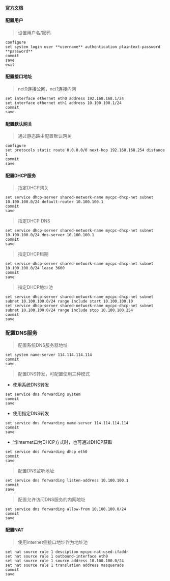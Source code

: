 #### [官方文档](https://docs.vyos.io/en/equuleus/)

#### 配置用户
> 设置用户名/密码
```
configure
set system login user **username** authentication plaintext-password **password**
commit
save
exit
```
#### 配置接口地址
> net0连接公网，net1连接内网
```
set interface ethernet eth0 address 192.168.168.1/24
set interface ethernet eth1 address 10.100.100.1/24
commit
save
```
#### 配置默认网关
> 通过静态路由配置默认网关
```
configure
set protocols static route 0.0.0.0/0 next-hop 192.168.168.254 distance 1
commit
save
```
#### 配置DHCP服务
> 指定DHCP网关
```
set service dhcp-server shared-network-name mycpc-dhcp-net subnet 10.100.100.0/24 default-router 10.100.100.1
commit
save
```
> 指定DHCP DNS
```
set service dhcp-server shared-network-name mycpc-dhcp-net subnet 10.100.100.0/24 dns-server 10.100.100.1
commit
save
```
> 指定DHCP租期
```
set service dhcp-server shared-network-name mycpc-dhcp-net subnet 10.100.100.0/24 lease 3600
commit
save
```
> 指定DHCP地址池
```
set service dhcp-server shared-network-name mycpc-dhcp-net subnet subnet 10.100.100.0/24 range include start 10.100.100.10
set service dhcp-server shared-network-name mycpc-dhcp-net subnet subnet 10.100.100.0/24 range include stop 10.100.100.254
commit
save
```
### 配置DNS服务
> 配置系统DNS服务器地址
```
set system name-server 114.114.114.114
commit
save
```
> 配置DNS转发，可配置使用三种模式
* 使用系统DNS转发
```
set service dns forwarding system
commit
save
```
* 使用指定DNS转发
```
set service dns forwarding name-server 114.114.114.114
commit
save
```
* 当internet口为DHCP方式时，也可通过DHCP获取
```
set service dns forwarding dhcp eth0
commit
save
```
>配置DNS监听地址
```
set service dns forwarding listen-address 10.100.100.1
commit
save
```
>配置允许访问DNS服务的内网地址
```
set service dns forwarding allow-from 10.100.100.0/24
commit
save
```
#### 配置NAT
> 使用internet侧接口地址作为地址池
```
set nat source rule 1 desciption mycpc-nat-used-ifaddr
set nat source rule 1 outbound-interface eth0
set nat source rule 1 source address 10.100.100.0/24
set nat source rule 1 translation address masquerade
commit
save
```

